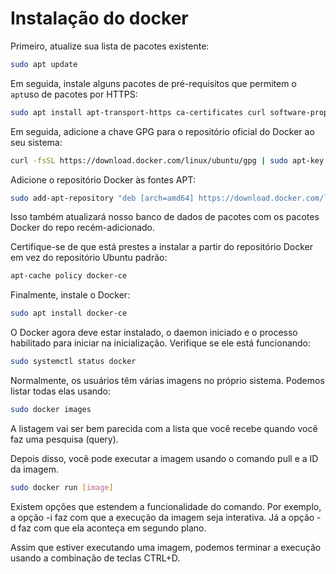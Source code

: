 # Instalação do docker 
Primeiro, atualize sua lista de pacotes existente:

```bash
sudo apt update
```

Em seguida, instale alguns pacotes de pré-requisitos que permitem o `apt`uso de pacotes por HTTPS:

```bash
sudo apt install apt-transport-https ca-certificates curl software-properties-common
```
Em seguida, adicione a chave GPG para o repositório oficial do Docker ao seu sistema:

```bash
curl -fsSL https://download.docker.com/linux/ubuntu/gpg | sudo apt-key add -
```
Adicione o repositório Docker às fontes APT:

```bash
sudo add-apt-repository "deb [arch=amd64] https://download.docker.com/linux/ubuntu focal stable"
```
Isso também atualizará nosso banco de dados de pacotes com os pacotes Docker do repo recém-adicionado.

Certifique-se de que está prestes a instalar a partir do repositório Docker em vez do repositório Ubuntu padrão:

```bash
apt-cache policy docker-ce
```
Finalmente, instale o Docker:

```bash
sudo apt install docker-ce
```

O Docker agora deve estar instalado, o daemon iniciado e o processo habilitado para iniciar na inicialização. Verifique se ele está funcionando:

```bash
sudo systemctl status docker

```
Normalmente, os usuários têm várias imagens no próprio sistema. Podemos listar todas elas usando:

```bash
sudo docker images

```
A listagem vai ser bem parecida com a lista que você recebe quando você faz uma pesquisa (query).

Depois disso, você pode executar a imagem usando o comando pull e a ID da imagem.

```bash
sudo docker run [image]

```
Existem opções que estendem a funcionalidade do comando. Por exemplo, a opção -i faz com que a execução da imagem seja interativa. Já a opção -d faz com que ela aconteça em segundo plano.

Assim que estiver executando uma imagem, podemos terminar a execução usando a combinação de teclas CTRL+D.